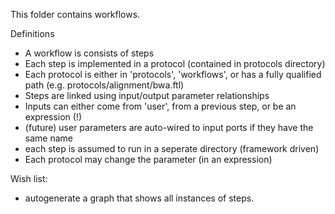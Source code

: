 This folder contains workflows.

Definitions
* A workflow is consists of steps
* Each step is implemented in a protocol (contained in protocols directory)
* Each protocol is either in 'protocols', 'workflows', or has a fully qualified path (e.g. protocols/alignment/bwa.ftl)
* Steps are linked using input/output parameter relationships
* Inputs can either come from 'user', from a previous step, or be an expression (!)
* (future) user parameters are auto-wired to input ports if they have the same name
* each step is assumed to run in a seperate directory (framework driven)
* Each protocol may change the parameter (in an expression)

Wish list:
* autogenerate a graph that shows all instances of steps.
